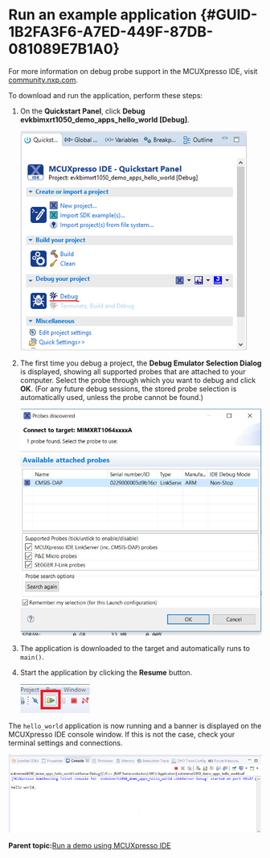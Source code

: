 # Run an example application {#GUID-1B2FA3F6-A7ED-449F-87DB-081089E7B1A0}

For more information on debug probe support in the MCUXpresso IDE, visit [community.nxp.com](https://community.nxp.com/message/630901).

To download and run the application, perform these steps:

1.  On the **Quickstart Panel**, click **Debug evkbimxrt1050\_demo\_apps\_hello\_world \[Debug\]**.

    ![](../images/debug_hello_world_case_rt1050.png "Debugging hello_world case")

2.  The first time you debug a project, the **Debug Emulator Selection Dialog** is displayed, showing all supported probes that are attached to your computer. Select the probe through which you want to debug and click **OK**. \(For any future debug sessions, the stored probe selection is automatically used, unless the probe cannot be found.\)

    ![](../images/attached_probes_debug_emulator_selection_rt1050.png "Attached Probes: debug emulator selection")

3.  The application is downloaded to the target and automatically runs to `main()`.

4.  Start the application by clicking the **Resume** button.

    ![](../images/resume_button.png "Resume button")


The `hello_world` application is now running and a banner is displayed on the MCUXpresso IDE console window. If this is not the case, check your terminal settings and connections.

![](../images/text_display_hello_world_demo_rt1050.png "Text display of the hello_world demo")

**Parent topic:**[Run a demo using MCUXpresso IDE](../topics/run_a_demo_using_mcuxpresso_ide.md)


